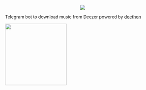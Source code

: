 <p align="center">
<img src ="https://media4.giphy.com/media/3otPoN0ROhl7ftBLy0/giphy.gif">
</p>

<p align="left">
Telegram bot to download music from Deezer powered by <a href='https://github.com/deethon'>deethon</a>
</p>

<p align="left">
<p><a href="https://heroku.com/deploy"> <img src="https://img.shields.io/badge/Deploy%20To%20Heroku-blueviolet?style=for-the-badge&logo=heroku" width="200""/></a></p>
</p>
